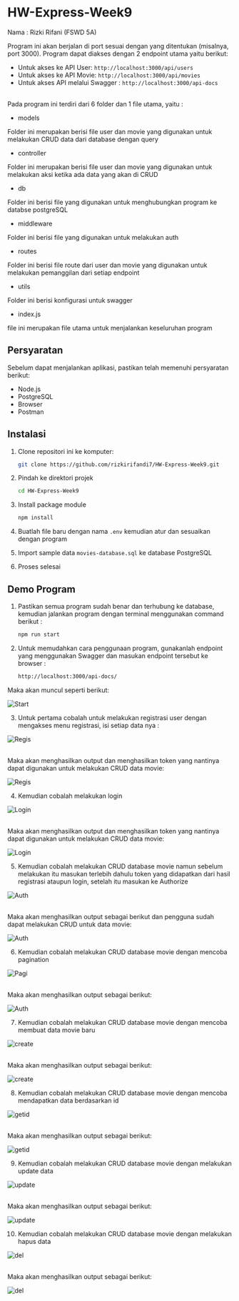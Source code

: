 # HW-Express-Week9

Nama : Rizki Rifani (FSWD 5A)

Program ini akan berjalan di port sesuai dengan yang ditentukan (misalnya, port 3000). Program dapat diakses dengan 2 endpoint utama yaitu berikut:

- Untuk akses ke API User: `http://localhost:3000/api/users`
- Untuk akses ke API Movie: `http://localhost:3000/api/movies`
- Untuk akses API melalui Swagger : `http://localhost:3000/api-docs`


</br>
Pada program ini terdiri dari 6 folder dan 1 file utama, yaitu :
</br>

- models

Folder ini merupakan berisi file user dan movie yang digunakan untuk melakukan CRUD data dari database dengan query

- controller
  
Folder ini merupakan berisi file user dan movie yang digunakan untuk melakukan aksi ketika ada data yang akan di CRUD

- db

Folder ini berisi file yang digunakan untuk menghubungkan program ke databse postgreSQL

- middleware

Folder ini berisi file yang digunakan untuk melakukan auth

- routes

Folder ini berisi file route dari user dan movie yang digunakan untuk melakukan pemanggilan dari setiap endpoint 

- utils

Folder ini berisi konfigurasi untuk swagger

- index.js

file ini merupakan file utama untuk menjalankan keseluruhan program


## Persyaratan

Sebelum dapat menjalankan aplikasi, pastikan telah memenuhi persyaratan berikut:

- Node.js
- PostgreSQL
- Browser
- Postman

## Instalasi

1. Clone repositori ini ke komputer:

   ```bash
   git clone https://github.com/rizkirifandi7/HW-Express-Week9.git

2. Pindah ke direktori projek

   ```bash
   cd HW-Express-Week9

3. Install package module

   ```bash
   npm install
   
4. Buatlah file baru dengan nama `.env` kemudian atur dan sesuaikan dengan program 

5. Import sample data `movies-database.sql` ke database PostgreSQL

6. Proses selesai


## Demo Program
1. Pastikan semua program sudah benar dan terhubung ke database, kemudian jalankan program dengan terminal menggunakan command berikut : 

   ```bash
   npm run start

2. Untuk memudahkan cara penggunaan program, gunakanlah endpoint yang menggunakan Swagger dan masukan endpoint tersebut ke browser :

     ```bash
   http://localhost:3000/api-docs/

  Maka akan muncul seperti berikut:

  ![Start](./public/assets/1.jpeg)
     
3. Untuk pertama cobalah untuk melakukan registrasi user dengan mengakses menu registrasi, isi setiap data nya :

  ![Regis](./public/assets/regis1.jpeg)

  </br>
  Maka akan menghasilkan output dan menghasilkan token yang nantinya dapat digunakan untuk melakukan CRUD data movie:

  ![Regis](./public/assets/regis2.jpeg)

4. Kemudian cobalah melakukan login 

  ![Login](./public/assets/login1.jpeg)
 
  </br>
   Maka akan menghasilkan output dan menghasilkan token yang nantinya dapat digunakan untuk melakukan CRUD data movie:

  ![Login](./public/assets/login2.jpeg)

5. Kemudian cobalah melakukan CRUD database movie namun sebelum melakukan itu masukan terlebih dahulu token yang didapatkan dari hasil registrasi ataupun login, setelah itu masukan ke Authorize 

  ![Auth](./public/assets/auth2.jpeg)
 
  </br>
   Maka akan menghasilkan output sebagai berikut dan pengguna sudah dapat melakukan CRUD untuk data movie:

  ![Auth](./public/assets/auth1.jpeg)

6. Kemudian cobalah melakukan CRUD database movie dengan mencoba pagination

  ![Pagi](./public/assets/pagi1.jpeg)
 
  </br>
   Maka akan menghasilkan output sebagai berikut:

  ![Auth](./public/assets/pagi2.jpeg)

7. Kemudian cobalah melakukan CRUD database movie dengan mencoba membuat data movie baru

  ![create](./public/assets/create1.jpeg)
 
  </br>
   Maka akan menghasilkan output sebagai berikut:

  ![create](./public/assets/create1.jpeg)

8. Kemudian cobalah melakukan CRUD database movie dengan mencoba mendapatkan data berdasarkan id

  ![getid](./public/assets/getid1.jpeg)
 
  </br>
   Maka akan menghasilkan output sebagai berikut:

  ![getid](./public/assets/getid2.jpeg)

9. Kemudian cobalah melakukan CRUD database movie dengan melakukan update data

  ![update](./public/assets/update1.jpeg)
 
  </br>
   Maka akan menghasilkan output sebagai berikut:

  ![update](./public/assets/update2.jpeg)

10. Kemudian cobalah melakukan CRUD database movie dengan melakukan hapus data

  ![del](./public/assets/del1.jpeg)
 
  </br>
   Maka akan menghasilkan output sebagai berikut:

  ![del](./public/assets/del2.jpeg)
